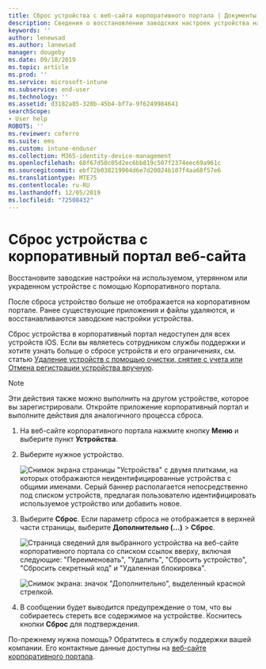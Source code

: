 ```yaml
---
title: Сброс устройства с веб-сайта корпоративного портала | Документы Майкрософт
description: Сведения о восстановлении заводских настроек устройства на веб-сайте корпоративного портала.
keywords: ''
author: lenewsad
ms.author: lanewsad
manager: dougeby
ms.date: 09/18/2019
ms.topic: article
ms.prod: ''
ms.service: microsoft-intune
ms.subservice: end-user
ms.technology: ''
ms.assetid: d3182a85-328b-45b4-bf7a-9f6249984641
searchScope:
- User help
ROBOTS: ''
ms.reviewer: coferro
ms.suite: ems
ms.custom: intune-enduser
ms.collection: M365-identity-device-management
ms.openlocfilehash: 68f67d50c05d2ec6bb819c507f2374eec69a961c
ms.sourcegitcommit: ebf72b038219904d6e7d20024b107f4aa68f57e6
ms.translationtype: MTE75
ms.contentlocale: ru-RU
ms.lasthandoff: 12/05/2019
ms.locfileid: "72508432"
---
```

# <a name="reset-device-from-company-portal-website"></a>Сброс устройства с корпоративный портал веб-сайта

Восстановите заводские настройки на используемом, утерянном или украденном устройстве с помощью Корпоративного портала.  

После сброса устройство больше не отображается на корпоративном портале. Ранее существующие приложения и файлы удаляются, и восстанавливаются заводские настройки устройства. 

Сброс устройства в корпоративный портал недоступен для всех устройств iOS. Если вы являетесь сотрудником службы поддержки и хотите узнать больше о сбросе устройств и его ограничениях, см. статью [Удаление устройств с помощью очистки, снятие с учета или Отмена регистрации устройства вручную](https://docs.microsoft.com/intune/devices-wipe).  

> [!Note]
> Эти действия также можно выполнить на другом устройстве, которое вы зарегистрировали. Откройте приложение корпоративный портал и выполните действия для аналогичного процесса сброса. 

1. На веб-сайте корпоративного портала нажмите кнопку __Меню__ и выберите пункт __Устройства__.  

2. Выберите нужное устройство.

    ![Снимок экрана страницы "Устройства" с двумя плитками, на которых отображаются неидентифицированные устройства с общими именами. Серый баннер располагается непосредственно под списком устройств, предлагая пользователю идентифицировать используемое устройство или добавить новое.](./media/rename-reset-device-step2-1808.png)  

3. Выберите **Сброс**. Если параметр сброса не отображается в верхней части страницы, выберите **Дополнительно (...)**  > **Сброс**.  

     ![Страница сведений для выбранного устройства на веб-сайте корпоративного портала со списком ссылок вверху, включая следующие: "Переименовать", "Удалить", "Сбросить устройство", "Сбросить секретный код" и "Удаленная блокировка". ](./media/rename-reset-device-1808.png)  

    ![Снимок экрана: значок "Дополнительно", выделенный красной стрелкой.](./media/rename-reset-device-step3-more-1808.png)  

4. В сообщении будет выводится предупреждение о том, что вы собираетесь стереть все содержимое на устройстве. Коснитесь кнопки **Сброс** для подтверждения.  

По-прежнему нужна помощь? Обратитесь в службу поддержки вашей компании. Его контактные данные доступны на [веб-сайте корпоративного портала](https://go.microsoft.com/fwlink/?linkid=2010980).
